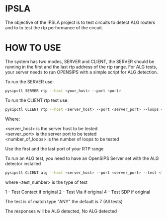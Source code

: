 # IPSLA

The objective of the IPSLA project is to test circuits to detect ALG routers and to to test the rtp performance of the circuit.


# HOW TO USE

The system has two modes, SERVER and CLIENT, the SERVER should be running in the first and the last rtp address of the rtp range. For ALG tests, your server needs to run OPENSIPS with a simple script for ALG detection. 

To run the SERVER use:

```bash
pysipctl SERVER rtp --host <your_host> --port <port>
```

To run the CLIENT rtp test use:

```bash
pysipctl CLIENT rtp --host <server_host> --port <server_port> --loops <number_of_loops>
```

Where:

<server_host> is the server host to be tested\
<server_port> is the server port to be tested\
<number_of_loops> is the number of loops to be tested

Use the first and the last port of your RTP range

To run an ALG test, you need to have an OpenSIPS Server set with the ALG detector installed

```bash
pysipctl CLIENT alg --host <server_host> --port <server_port> --test <test_number>
```

where <test_number> is the type of test 

1 - Test Contact if original
2 - Test Via if original
4 - Test SDP if original

The test is of match type "ANY" the default is 7 (All tests)

The responses will be ALG detected, No ALG detected



